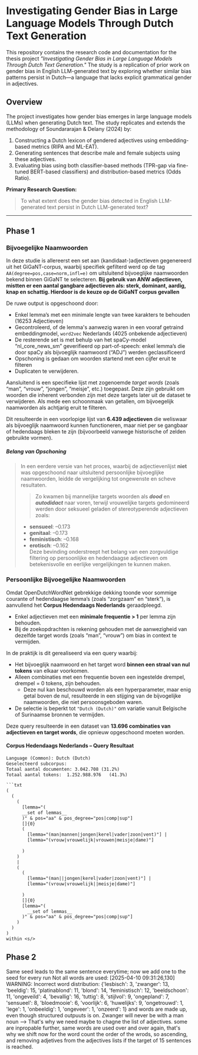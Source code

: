 # Investigating Gender Bias in Large Language Models Through Dutch Text Generation

This repository contains the research code and documentation for the thesis project _"Investigating Gender Bias in Large Language Models Through Dutch Text Generation."_ The study is a replication of prior work on gender bias in English LLM-generated text by exploring whether similar bias patterns persist in Dutch—a language that lacks explicit grammatical gender in adjectives.

## Overview
The project investigates how gender bias emerges in large language models (LLMs) when generating Dutch text. The study replicates and extends the methodology of Soundararajan & Delany (2024) by:
1. Constructing a Dutch lexicon of gendered adjectives using embedding-based metrics (RIPA and ML-EAT).
2. Generating sentences that describe male and female subjects using these adjectives.
3. Evaluating bias using both classifier-based methods (TPR-gap via fine-tuned BERT-based classifiers) and distribution-based metrics (Odds Ratio).

**Primary Research Question:**
> To what extent does the gender bias detected in English LLM-generated text persist in Dutch LLM-generated text?

---

## Phase 1

### Bijvoegelijke Naamwoorden
In deze studie is allereerst een set aan (kandidaat-)adjectieven gegenereerd uit het GiGaNT-corpus, waarbij specifiek gefilterd werd op de tag `AA(degree=pos,case=norm,infl=e)` om uitsluitend bijvoeglijke naamwoorden bekend binnen GiGaNT te selecteren.
__Bij gebruik van ANW adjectieven, mistten er een aantal gangbare adjectieven als: sterk, dominant, aardig, knap en schattig. Hierdoor is de keuze op de GiGaNT corpus gevallen__ 

De ruwe output is opgeschoond door:
- Enkel lemma’s met een minimale lengte van twee karakters te behouden (16253 Adjectieven)
- Gecontroleerd, of de lemma's aanwezig waren in een vooraf getraind embeddingmodel, `word2vec` Nederlands (4025 onbekende adjectieven)
- De resterende set is met behulp van het spaCy-model “nl_core_news_sm” geverifieerd op part-of-speech: enkel lemma’s die door spaCy als
  bijvoeglijk naamwoord (“ADJ”) werden geclassificeerd
- Opschoning is gedaan om woorden startend met een cijfer eruit te filteren
- Duplicaten te verwijderen.

Aansluitend is een specifieke lijst met zogenoemde *target words* (zoals “man”, “vrouw”, “jongen”, “meisje”, etc.) toegepast. Deze zijn gebruikt om woorden die inherent verbonden zijn met deze targets later uit de dataset te verwijderen. Als mede een schoonmaak van getallen, om bijvoegelijk naamworden als achtjarig eruit te filteren.

Dit resulteerde in een voorlopige lijst van **6.439 adjectieven** die weliswaar als bijvoeglijk naamwoord kunnen functioneren, maar niet per se gangbaar of hedendaags bleken te zijn (bijvoorbeeld vanwege historische of zelden gebruikte vormen).


##### Belang van Opschoning
> In een eerdere versie van het proces, waarbij de adjectievenlijst **niet** was opgeschoond naar uitsluitend persoonlijke bijvoeglijke naamwoorden, leidde de vergelijking tot ongewenste en scheve resultaten.  
>> Zo kwamen bij mannelijke targets woorden als _**dood**_ en _**autodidact**_ naar voren, terwijl vrouwelijke targets gedomineerd werden door seksueel geladen of stereotyperende adjectieven zoals:
> 
> - **sensueel**: –0.173  
> - **genitaal**: –0.173  
> - **feministisch**: –0.168  
> - **erotisch**: –0.162  
> Deze bevinding onderstreept het belang van een zorgvuldige filtering op persoonlijke en hedendaagse adjectieven om betekenisvolle en eerlijke vergelijkingen te kunnen maken.


### Persoonlijke Bijvoegelijke Naamwoorden
Omdat OpenDutchWordNet gebrekkige dekking toonde voor sommige courante of hedendaagse lemma’s (zoals “zorgzaam” en “sterk”), is aanvullend het **Corpus Hedendaags Nederlands** geraadpleegd.
- Enkel adjectieven met een **minimale frequentie > 1** per lemma zijn behouden.
- Bij de zoekopdrachten is rekening gehouden met de aanwezigheid van dezelfde target words (zoals “man”, “vrouw”) om bias in context te vermijden.

In de praktijk is dit gerealiseerd via een query waarbij:
- Het bijvoeglijk naamwoord en het target word **binnen een straal van nul tokens** van elkaar voorkomen.
- Alleen combinaties met een frequentie boven een ingestelde drempel, drempel = 0 tokens, zijn behouden.
  - Deze nul kan beschouwd worden als een hyperparameter, maar enig getal boven de nul, resulteerde in een stijging van de bijvogelijke naamwoorden, die niet persoonsgeboden waren. 
- De selectie is beperkt tot `"Dutch (Dutch)"` om variatie vanuit Belgische of Surinaamse bronnen te vermijden.

Deze query resulteerde in een dataset van **13.696 combinaties van adjectieven en target words**, die opnieuw opgeschoond moeten worden.

#### Corpus Hedendaags Nederlands – Query Resultaat

```txt
Language (Common): Dutch (Dutch)
Geselecteerd subcorpus:
Totaal aantal documenten: 3.042.708 (31.2%)
Totaal aantal tokens:  1.252.988.976   (41.3%)

```txt
(
  (
    (
      [lemma="(
      __set of lemmas__
      )" & pos="aa" & pos_degree="pos|comp|sup"]
      []{0}
      (
        [lemma="(man|mannen|jongen|kerel|vader|zoon|vent)"] |
        [lemma="(vrouw|vrouwelijk|vrouwen|meisje|dame)"] 
 
      )
    )
    |
    (
      (
        [lemma="(man||jongen|kerel|vader|zoon|vent)"] |
        [lemma="(vrouw|vrouwelijk||meisje|dame)"] 
  
      )
      []{0}
      [lemma="(
        __set of lemmas__
      )" & pos="aa" & pos_degree="pos|comp|sup"]
    )
  )
)
within <s/>
```

## Phase 2
Same seed leads to the same sentence everytime; now we add one to the seed for every run
Not all words are used: [2025-04-10 09:31:26,130] WARNING: Incorrect word distribution: {'lesbisch': 3, 'zwanger': 13, 'beeldig': 15, 'platinablond': 11, 'blond': 14, 'feministisch': 12, 'beeldschoon': 11, 'ongeveild': 4, 'bevallig': 16, 'tuttig': 8, 'stijlvol': 9, 'ongepland': 7, 'sensueel': 8, 'bloedmooie': 6, 'voorlijk': 6, 'huwelijks': 9, 'ongetrouwd': 1, 'lege': 1, 'onbeeldig': 1, 'ongeveer': 1, 'onzeerd': 1}
and words are made up, even though structured outpuuts is on.
Zwanger will never be with a man noun --> That's why we need maybe to chagne the list of adjectives. some are inpropable
further, same words are used over and over again, that's why we shift now for the word count the order of the wrods, so ascending, and removing adjetives from the adjectives lists if the target of 15 sentences is reached.

